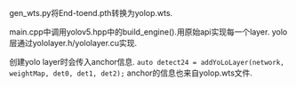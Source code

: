 gen_wts.py将End-toend.pth转换为yolop.wts.

main.cpp中调用yolov5.hpp中的build_engine().用原始api实现每一个layer.
yolo层通过yololayer.h/yololayer.cu实现.

创建yolo layer时会传入anchor信息.
`auto detect24 = addYoLoLayer(network, weightMap, det0, det1, det2);`
anchor的信息也来自yolop.wts文件.
